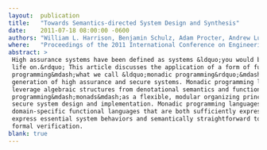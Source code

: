 ```yaml
---
layout:  publication
title:   "Towards Semantics-directed System Design and Synthesis"
date:    2011-07-18 08:00:00 -0600
authors: "William L. Harrison, Benjamin Schulz, Adam Procter, Andrew Lukefahr, and Gerard Allwein"
where:   "Proceedings of the 2011 International Conference on Engineering of Reconfigurable Systems and Algorithms (ERSA'11), Las Vegas, July 2011. Invited paper"
abstract: >
 High assurance systems have been defined as systems &ldquo;you would bet your
 life on.&rdquo; This article discusses the application of a form of functional
 programming&mdash;what we call &ldquo;monadic programming&rdquo;&mdash;to the
 generation of high assurance and secure systems. Monadic programming languages
 leverage algebraic structures from denotational semantics and functional
 programming&mdash;monads&mdash;as a flexible, modular organizing principle for
 secure system design and implementation. Monadic programming languages are
 domain-specific functional languages that are both sufficiently expressive to
 express essential system behaviors and semantically straightforward to support
 formal verification.  
blank: true
---
```

